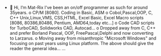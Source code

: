 - 👋 Hi, I’m Mat-Rix
I've been an on/off programmer as such for around 35years.
o CP/M [8080]. Coding in Basic, ASM
o Cobol,Pascal,OOP, C, C++ Unix,Linux,VMS, CSS,HTML, Excel Basic, Excel Macro scripts [8086, 80386,80486, Pentium, AMD64,today etc...]
o Code CAD scripts for TurboCAD, Solidworks CAD, Autocad...
o Dropped away from  C, C++ and prefer Borland Pascal, OOP, FreePascal,Delphi and now converting to Larzarus.
o Moving away from misanthropic "Microsoft Windows" and focusing on past years using Linux platform. 
The above should give the reader the general idea...  ...

<!---
Matrixlaw/Matrixlaw is a ✨ special ✨ repository because its `README.md` (this file) appears on your GitHub profile.
You can click the Preview link to take a look at your changes.
--->
